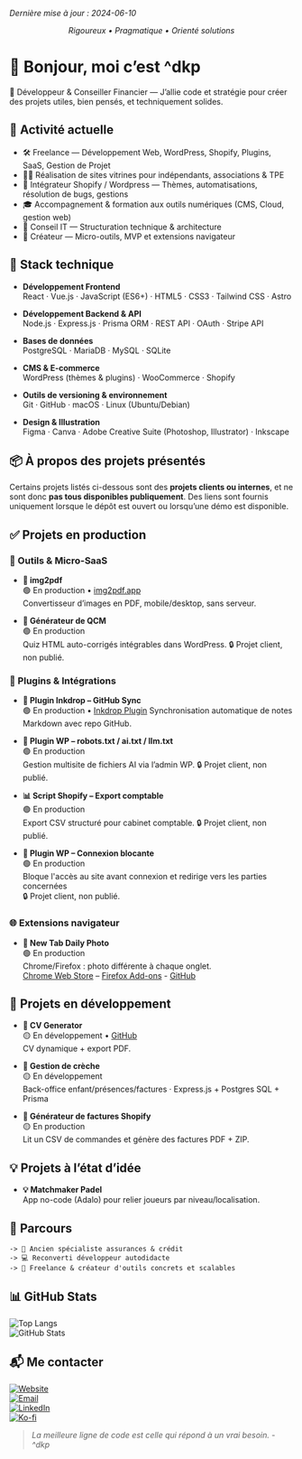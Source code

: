 <!--
README GitHub – dkP

Certains projets sont clients/privés : ne pas publier leur code
-->
*Dernière mise à jour : 2024-06-10*

<div align="center">

_Rigoureux • Pragmatique • Orienté solutions_

</div>

# 👋 Bonjour, moi c’est ^dkp

🎯 Développeur & Conseiller Financier — J’allie code et stratégie pour créer des projets utiles, bien pensés, et techniquement solides.


## 💼 Activité actuelle

- 🛠️ Freelance — Développement Web, WordPress, Shopify, Plugins, SaaS, Gestion de Projet
- 🧑‍💻 Réalisation de sites vitrines pour indépendants, associations & TPE
- 🛒 Intégrateur Shopify / Wordpress — Thèmes, automatisations, résolution de bugs, gestions
- 🎓 Accompagnement & formation aux outils numériques (CMS, Cloud, gestion web)
- 🧠 Conseil IT — Structuration technique & architecture
- 🚀 Créateur — Micro-outils, MVP et extensions navigateur


## 🔧 Stack technique

- **Développement Frontend**  
  React · Vue.js · JavaScript (ES6+) · HTML5 · CSS3 · Tailwind CSS · Astro

- **Développement Backend & API**  
  Node.js · Express.js · Prisma ORM · REST API · OAuth · Stripe API

- **Bases de données**  
  PostgreSQL · MariaDB · MySQL · SQLite

- **CMS & E-commerce**  
  WordPress (thèmes & plugins) · WooCommerce · Shopify

- **Outils de versioning & environnement**  
  Git · GitHub · macOS · Linux (Ubuntu/Debian)

- **Design & Illustration**  
  Figma · Canva · Adobe Creative Suite (Photoshop, Illustrator) · Inkscape



## 📦 À propos des projets présentés

Certains projets listés ci-dessous sont des **projets clients ou internes**, et ne sont donc **pas tous disponibles publiquement**.
Des liens sont fournis uniquement lorsque le dépôt est ouvert ou lorsqu’une démo est disponible.


## ✅ Projets en production

### 🧰 Outils & Micro-SaaS

- **🔧 img2pdf**  
    🟢 En production • [img2pdf.app](https://img2pdf.app)  
    Convertisseur d’images en PDF, mobile/desktop, sans serveur.

- **📝 Générateur de QCM**  
    🟢 En production  
    Quiz HTML auto-corrigés intégrables dans WordPress.
    🔒 Projet client, non publié.

### 🧩 Plugins & Intégrations

- **🔄 Plugin Inkdrop – GitHub Sync**  
    🟢 En production • [Inkdrop Plugin](https://my.inkdrop.app/plugins/autopush-notes)
    Synchronisation automatique de notes Markdown avec repo GitHub.

- **🤖 Plugin WP – robots.txt / ai.txt / llm.txt**  
    🟢 En production  
    Gestion multisite de fichiers AI via l’admin WP.
    🔒 Projet client, non publié.

- **📊 Script Shopify – Export comptable**  
    🟢 En production  
    Export CSV structuré pour cabinet comptable.
    🔒 Projet client, non publié.

- **🔐 Plugin WP – Connexion blocante**  
    🟢 En production  
    Bloque l'accès au site avant connexion et redirige vers les parties concernées  
    🔒 Projet client, non publié.

### 🌐 Extensions navigateur

- **📸 New Tab Daily Photo**  
    🟢 En production  
    Chrome/Firefox : photo différente à chaque onglet.  
    [Chrome Web Store](https://chrome.google.com/webstore/detail/yoan-365-photos/cnopjnbmioelcoehnhjaigpgncnfeamp) – [Firefox Add-ons](https://addons.mozilla.org/addon/yoan-365-photos-by-dkp-consult) - [GitHub](https://github.com/dkp-consult/yoan_365_photos)


## 🚧 Projets en développement

- **📄 CV Generator**  
    🟡 En développement • [GitHub](https://github.com/dkp-consult)  
    CV dynamique + export PDF.  

- **👶 Gestion de crèche**  
    🟡 En développement  
    Back-office enfant/présences/factures · Express.js + Postgres SQL + Prisma

- **🧾 Générateur de factures Shopify**  
    🟡 En production  
    Lit un CSV de commandes et génère des factures PDF + ZIP.



## 💡 Projets à l’état d’idée

- **💡 Matchmaker Padel**  
    App no-code (Adalo) pour relier joueurs par niveau/localisation.


## 🧭 Parcours

```
-> 🏦 Ancien spécialiste assurances & crédit 
-> 💻 Reconverti développeur autodidacte 
-> 🎯 Freelance & créateur d'outils concrets et scalables
```


## 📊 GitHub Stats


![Top Langs](https://github-readme-stats.vercel.app/api/top-langs/?username=dkp-consult&layout=compact&theme=tokyonight&hide_border=true)  
![GitHub Stats](https://github-readme-stats.vercel.app/api?username=dkp-consult&show_icons=true&theme=tokyonight&hide_border=true)


## 📬 Me contacter


[![Website](https://img.shields.io/badge/🌐_dkp--consult.be-0077B5?style=for-the-badge)](https://dkp-consult.be)  
[![Email](https://img.shields.io/badge/✉️_contact@dkp--consult.be-D14836?style=for-the-badge)](mailto:contact@dkp-consult.be)  
[![LinkedIn](https://img.shields.io/badge/💬_LinkedIn-0077B5?style=for-the-badge)](https://www.linkedin.com/in/pierre-debski/)  
[![Ko-fi](https://img.shields.io/badge/💡_Me_soutenir-FF5E5B?style=for-the-badge)](https://ko-fi.com/dkpconsult)

> _La meilleure ligne de code est celle qui répond à un vrai besoin._ -  *^dkp*